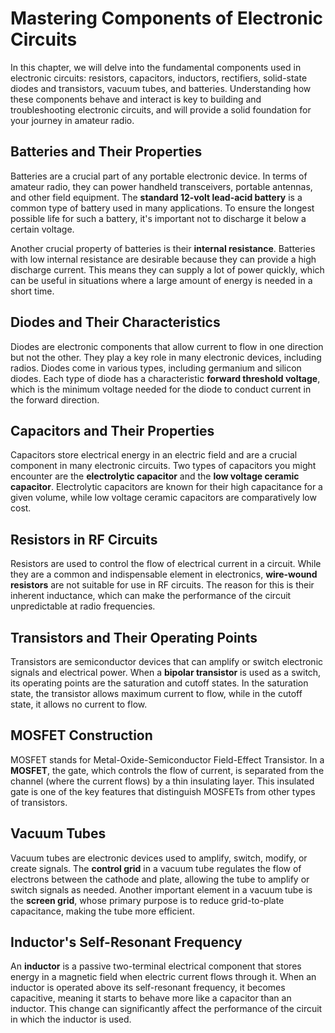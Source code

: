 # Mastering Components of Electronic Circuits

In this chapter, we will delve into the fundamental components used in electronic circuits: resistors, capacitors, inductors, rectifiers, solid-state diodes and transistors, vacuum tubes, and batteries. Understanding how these components behave and interact is key to building and troubleshooting electronic circuits, and will provide a solid foundation for your journey in amateur radio.

## Batteries and Their Properties

Batteries are a crucial part of any portable electronic device. In terms of amateur radio, they can power handheld transceivers, portable antennas, and other field equipment. The **standard 12-volt lead-acid battery** is a common type of battery used in many applications. To ensure the longest possible life for such a battery, it's important not to discharge it below a certain voltage. 

Another crucial property of batteries is their **internal resistance**. Batteries with low internal resistance are desirable because they can provide a high discharge current. This means they can supply a lot of power quickly, which can be useful in situations where a large amount of energy is needed in a short time.

## Diodes and Their Characteristics

Diodes are electronic components that allow current to flow in one direction but not the other. They play a key role in many electronic devices, including radios. Diodes come in various types, including germanium and silicon diodes. Each type of diode has a characteristic **forward threshold voltage**, which is the minimum voltage needed for the diode to conduct current in the forward direction.

## Capacitors and Their Properties

Capacitors store electrical energy in an electric field and are a crucial component in many electronic circuits. Two types of capacitors you might encounter are the **electrolytic capacitor** and the **low voltage ceramic capacitor**. Electrolytic capacitors are known for their high capacitance for a given volume, while low voltage ceramic capacitors are comparatively low cost.

## Resistors in RF Circuits

Resistors are used to control the flow of electrical current in a circuit. While they are a common and indispensable element in electronics, **wire-wound resistors** are not suitable for use in RF circuits. The reason for this is their inherent inductance, which can make the performance of the circuit unpredictable at radio frequencies.

## Transistors and Their Operating Points

Transistors are semiconductor devices that can amplify or switch electronic signals and electrical power. When a **bipolar transistor** is used as a switch, its operating points are the saturation and cutoff states. In the saturation state, the transistor allows maximum current to flow, while in the cutoff state, it allows no current to flow.

## MOSFET Construction

MOSFET stands for Metal-Oxide-Semiconductor Field-Effect Transistor. In a **MOSFET**, the gate, which controls the flow of current, is separated from the channel (where the current flows) by a thin insulating layer. This insulated gate is one of the key features that distinguish MOSFETs from other types of transistors.

## Vacuum Tubes

Vacuum tubes are electronic devices used to amplify, switch, modify, or create signals. The **control grid** in a vacuum tube regulates the flow of electrons between the cathode and plate, allowing the tube to amplify or switch signals as needed. Another important element in a vacuum tube is the **screen grid**, whose primary purpose is to reduce grid-to-plate capacitance, making the tube more efficient.

## Inductor's Self-Resonant Frequency

An **inductor** is a passive two-terminal electrical component that stores energy in a magnetic field when electric current flows through it. When an inductor is operated above its self-resonant frequency, it becomes capacitive, meaning it starts to behave more like a capacitor than an inductor. This change can significantly affect the performance of the circuit in which the inductor is used.